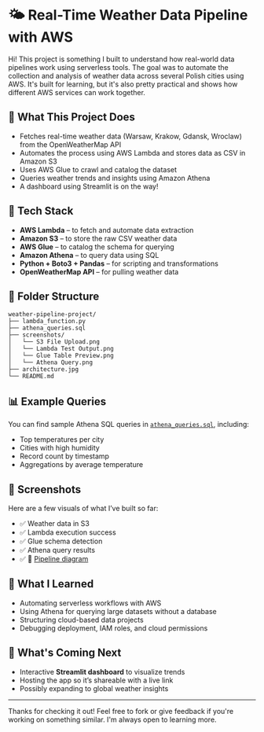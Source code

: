 
# 🌤️ Real-Time Weather Data Pipeline with AWS

Hi! This project is something I built to understand how real-world data pipelines work using serverless tools. The goal was to automate the collection and analysis of weather data across several Polish cities using AWS. It's built for learning, but it's also pretty practical and shows how different AWS services can work together.

## 🚀 What This Project Does

- Fetches real-time weather data (Warsaw, Krakow, Gdansk, Wroclaw) from the OpenWeatherMap API
- Automates the process using AWS Lambda and stores data as CSV in Amazon S3
- Uses AWS Glue to crawl and catalog the dataset
- Queries weather trends and insights using Amazon Athena
- A dashboard using Streamlit is on the way!

## 🧰 Tech Stack

- **AWS Lambda** – to fetch and automate data extraction
- **Amazon S3** – to store the raw CSV weather data
- **AWS Glue** – to catalog the schema for querying
- **Amazon Athena** – to query data using SQL
- **Python + Boto3 + Pandas** – for scripting and transformations
- **OpenWeatherMap API** – for pulling weather data

## 📁 Folder Structure

```
weather-pipeline-project/
├── lambda_function.py
├── athena_queries.sql
├── screenshots/
│   └── S3 File Upload.png
│   └── Lambda Test Output.png
│   └── Glue Table Preview.png
│   └── Athena Query.png
├── architecture.jpg
└── README.md
```

## 📊 Example Queries

You can find sample Athena SQL queries in [`athena_queries.sql`](athena_queries.sql), including:
- Top temperatures per city
- Cities with high humidity
- Record count by timestamp
- Aggregations by average temperature

## 📸 Screenshots

Here are a few visuals of what I’ve built so far:

- ✅ Weather data in S3
- ✅ Lambda execution success
- ✅ Glue schema detection
- ✅ Athena query results
- ✅ 📌 [Pipeline diagram](architecture.jpg)

## 🧠 What I Learned

- Automating serverless workflows with AWS
- Using Athena for querying large datasets without a database
- Structuring cloud-based data projects
- Debugging deployment, IAM roles, and cloud permissions

## 📍 What's Coming Next

- Interactive **Streamlit dashboard** to visualize trends
- Hosting the app so it’s shareable with a live link
- Possibly expanding to global weather insights

---

Thanks for checking it out! Feel free to fork or give feedback if you're working on something similar. I'm always open to learning more.
